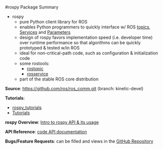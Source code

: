 #rospy Package Summary

- rospy
  - pure Python client library for ROS
  - enables Python programmers to quickly interface w/ ROS [topics](https://github.com/mperez13/ROS-Tutorials/blob/master/ros_notes/topics.md), [Services]() and [Parameters]()
  - design of rospy favors implementation speed (i.e. developer time) over runtime performance so that algorithms can be quickly prototyped & tested w/in ROS
  - ideal for non-critical-path code, such as configuration & initialization code
  - some rostools:
    - [rostopic](http://ros.org/wiki/rostopic)
    - [rosservice](http://ros.org/wiki/rosservice)
  - part of the stable ROS core distribution

**Source**: https://github.com/ros/ros_comm.git (branch: kinetic-devel)

**Tutorials**: 
  
  - [rospy_tutorials](http://wiki.ros.org/rospy_tutorials)
  - [Tutorials](http://wiki.ros.org/rospy/Tutorials)
  
**rospy Overview**: [Intro to rospy API & its usage](http://wiki.ros.org/rospy/Overview)

**API Reference**: [code API documentation](http://ros.org/doc/api/rospy/html/)

**Bugs/Feature Requests**: can be filled and views in the [GitHub Repository](https://github.com/ros/ros_comm/issues)

